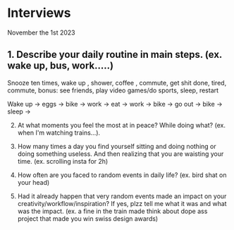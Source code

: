 # Interviews

November the 1st 2023

## 1. Describe your daily routine in main steps. (ex. wake up, bus, work.....)

Snooze ten times, wake up , shower, coffee , commute, get shit done, tired, commute, bonus: see friends, play video games/do sports, sleep, restart

Wake up → eggs → bike → work → eat → work → bike → go out → bike → sleep →

2. At what moments you feel the most at in peace? While doing what?
(ex. when I'm watching trains...).

3. How many times a day you find yourself sitting and doing nothing or doing something useless. And then realizing that you are waisting your time. (ex. scrolling insta for 2h)

4. How often are you faced to random events in daily life? (ex. bird shat on your head)

5. Had it already happen that very random events made an impact on your creativity/workflow/inspiration? If yes, plzz tell me what it was and what was the impact. (ex. a fine in the train made think about dope ass project that made you win swiss design awards)
